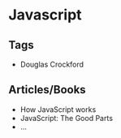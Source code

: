 # Javascript

## Tags

- Douglas Crockford

## Articles/Books

- How JavaScript works
- JavaScript: The Good Parts
- ...
